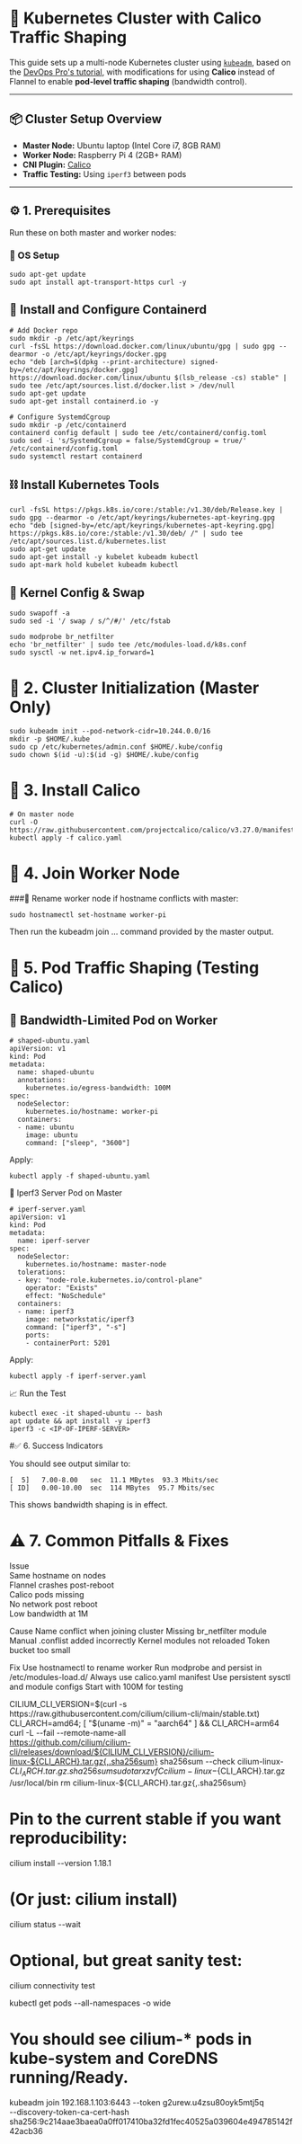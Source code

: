 # 🚀 Kubernetes Cluster with Calico Traffic Shaping

This guide sets up a multi-node Kubernetes cluster using [`kubeadm`](https://kubernetes.io/docs/setup/production-environment/tools/kubeadm/install-kubeadm/), based on the [DevOps Pro's tutorial](https://github.com/devopsproin/certified-kubernetes-administrator/tree/main/Cluster%20Setup), with modifications for using **Calico** instead of Flannel to enable **pod-level traffic shaping** (bandwidth control).

---

## 📦 Cluster Setup Overview

- **Master Node:** Ubuntu laptop (Intel Core i7, 8GB RAM)
- **Worker Node:** Raspberry Pi 4 (2GB+ RAM)
- **CNI Plugin:** [Calico](https://www.tigera.io/project-calico/)
- **Traffic Testing:** Using `iperf3` between pods

---

## ⚙️ 1. Prerequisites

Run these on both master and worker nodes:

### 🔧 OS Setup

```
sudo apt-get update
sudo apt install apt-transport-https curl -y

```

## 🐳 Install and Configure Containerd

```
# Add Docker repo
sudo mkdir -p /etc/apt/keyrings
curl -fsSL https://download.docker.com/linux/ubuntu/gpg | sudo gpg --dearmor -o /etc/apt/keyrings/docker.gpg
echo "deb [arch=$(dpkg --print-architecture) signed-by=/etc/apt/keyrings/docker.gpg] https://download.docker.com/linux/ubuntu $(lsb_release -cs) stable" | sudo tee /etc/apt/sources.list.d/docker.list > /dev/null
sudo apt-get update
sudo apt-get install containerd.io -y

# Configure SystemdCgroup
sudo mkdir -p /etc/containerd
containerd config default | sudo tee /etc/containerd/config.toml
sudo sed -i 's/SystemdCgroup = false/SystemdCgroup = true/' /etc/containerd/config.toml
sudo systemctl restart containerd

```

## ⛓️ Install Kubernetes Tools

```
curl -fsSL https://pkgs.k8s.io/core:/stable:/v1.30/deb/Release.key | sudo gpg --dearmor -o /etc/apt/keyrings/kubernetes-apt-keyring.gpg
echo "deb [signed-by=/etc/apt/keyrings/kubernetes-apt-keyring.gpg] https://pkgs.k8s.io/core:/stable:/v1.30/deb/ /" | sudo tee /etc/apt/sources.list.d/kubernetes.list
sudo apt-get update
sudo apt-get install -y kubelet kubeadm kubectl
sudo apt-mark hold kubelet kubeadm kubectl

```

## 🧠 Kernel Config & Swap

```
sudo swapoff -a
sudo sed -i '/ swap / s/^/#/' /etc/fstab

sudo modprobe br_netfilter
echo 'br_netfilter' | sudo tee /etc/modules-load.d/k8s.conf
sudo sysctl -w net.ipv4.ip_forward=1

```
# 🚀 2. Cluster Initialization (Master Only)

```
sudo kubeadm init --pod-network-cidr=10.244.0.0/16
mkdir -p $HOME/.kube
sudo cp /etc/kubernetes/admin.conf $HOME/.kube/config
sudo chown $(id -u):$(id -g) $HOME/.kube/config

```
# 🔁 3. Install Calico

```
# On master node
curl -O https://raw.githubusercontent.com/projectcalico/calico/v3.27.0/manifests/calico.yaml
kubectl apply -f calico.yaml

```



# 🤝 4. Join Worker Node

###📛 Rename worker node if hostname conflicts with master:

```
sudo hostnamectl set-hostname worker-pi

```
Then run the kubeadm join ... command provided by the master output.


# 📡 5. Pod Traffic Shaping (Testing Calico)

## 🧪 Bandwidth-Limited Pod on Worker

```
# shaped-ubuntu.yaml
apiVersion: v1
kind: Pod
metadata:
  name: shaped-ubuntu
  annotations:
    kubernetes.io/egress-bandwidth: 100M
spec:
  nodeSelector:
    kubernetes.io/hostname: worker-pi
  containers:
  - name: ubuntu
    image: ubuntu
    command: ["sleep", "3600"]

```

Apply:


```
kubectl apply -f shaped-ubuntu.yaml

```

📡 Iperf3 Server Pod on Master

```
# iperf-server.yaml
apiVersion: v1
kind: Pod
metadata:
  name: iperf-server
spec:
  nodeSelector:
    kubernetes.io/hostname: master-node
  tolerations:
  - key: "node-role.kubernetes.io/control-plane"
    operator: "Exists"
    effect: "NoSchedule"
  containers:
  - name: iperf3
    image: networkstatic/iperf3
    command: ["iperf3", "-s"]
    ports:
    - containerPort: 5201

```

Apply:

```
kubectl apply -f iperf-server.yaml

```

📈 Run the Test

```
kubectl exec -it shaped-ubuntu -- bash
apt update && apt install -y iperf3
iperf3 -c <IP-OF-IPERF-SERVER>

```

#✅ 6. Success Indicators

You should see output similar to:

```
[  5]   7.00-8.00   sec  11.1 MBytes  93.3 Mbits/sec
[ ID]   0.00-10.00  sec  114 MBytes  95.7 Mbits/sec

```

This shows bandwidth shaping is in effect.


# ⚠️ 7. Common Pitfalls & Fixes

Issue		
Same hostname on nodes		
Flannel crashes post-reboot		
Calico pods missing		
No network post reboot		
Low bandwidth at 1M		


Cause
Name conflict when joining cluster
Missing br_netfilter module
Manual .conflist added incorrectly
Kernel modules not reloaded
Token bucket too small


Fix
Use hostnamectl to rename worker
Run modprobe and persist in /etc/modules-load.d/
Always use calico.yaml manifest
Use persistent sysctl and module configs
Start with 100M for testing



CILIUM_CLI_VERSION=$(curl -s https://raw.githubusercontent.com/cilium/cilium-cli/main/stable.txt)
CLI_ARCH=amd64; [ "$(uname -m)" = "aarch64" ] && CLI_ARCH=arm64
curl -L --fail --remote-name-all \
  https://github.com/cilium/cilium-cli/releases/download/${CILIUM_CLI_VERSION}/cilium-linux-${CLI_ARCH}.tar.gz{,.sha256sum}
sha256sum --check cilium-linux-${CLI_ARCH}.tar.gz.sha256sum
sudo tar xzvfC cilium-linux-${CLI_ARCH}.tar.gz /usr/local/bin
rm cilium-linux-${CLI_ARCH}.tar.gz{,.sha256sum}


# Pin to the current stable if you want reproducibility:
cilium install --version 1.18.1
# (Or just: cilium install)


cilium status --wait
# Optional, but great sanity test:
cilium connectivity test



kubectl get pods --all-namespaces -o wide
# You should see cilium-* pods in kube-system and CoreDNS running/Ready.



kubeadm join 192.168.1.103:6443 --token g2urew.u4zsu80oyk5mtj5q \
	--discovery-token-ca-cert-hash sha256:9c214aae3baea0a0ff017410ba32fd1fec40525a039604e494785142f42acb36
